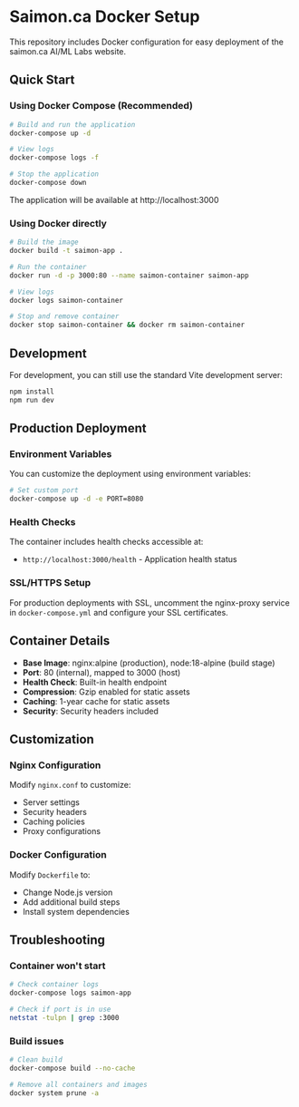 # Saimon.ca Docker Setup

This repository includes Docker configuration for easy deployment of the saimon.ca AI/ML Labs website.

## Quick Start

### Using Docker Compose (Recommended)

```bash
# Build and run the application
docker-compose up -d

# View logs
docker-compose logs -f

# Stop the application
docker-compose down
```

The application will be available at http://localhost:3000

### Using Docker directly

```bash
# Build the image
docker build -t saimon-app .

# Run the container
docker run -d -p 3000:80 --name saimon-container saimon-app

# View logs
docker logs saimon-container

# Stop and remove container
docker stop saimon-container && docker rm saimon-container
```

## Development

For development, you can still use the standard Vite development server:

```bash
npm install
npm run dev
```

## Production Deployment

### Environment Variables

You can customize the deployment using environment variables:

```bash
# Set custom port
docker-compose up -d -e PORT=8080
```

### Health Checks

The container includes health checks accessible at:
- `http://localhost:3000/health` - Application health status

### SSL/HTTPS Setup

For production deployments with SSL, uncomment the nginx-proxy service in `docker-compose.yml` and configure your SSL certificates.

## Container Details

- **Base Image**: nginx:alpine (production), node:18-alpine (build stage)
- **Port**: 80 (internal), mapped to 3000 (host)
- **Health Check**: Built-in health endpoint
- **Compression**: Gzip enabled for static assets
- **Caching**: 1-year cache for static assets
- **Security**: Security headers included

## Customization

### Nginx Configuration

Modify `nginx.conf` to customize:
- Server settings
- Security headers
- Caching policies
- Proxy configurations

### Docker Configuration

Modify `Dockerfile` to:
- Change Node.js version
- Add additional build steps
- Install system dependencies

## Troubleshooting

### Container won't start
```bash
# Check container logs
docker-compose logs saimon-app

# Check if port is in use
netstat -tulpn | grep :3000
```

### Build issues
```bash
# Clean build
docker-compose build --no-cache

# Remove all containers and images
docker system prune -a
```
